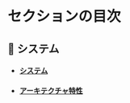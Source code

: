 # セクションの目次

## 🌳 システム

- #### [︎システム](https://hiroki-it.github.io/tech-notebook/system/system.html)

- #### [︎アーキテクチャ特性](https://hiroki-it.github.io/tech-notebook/system/system_architecture_characteristics.html)

<br>
